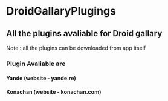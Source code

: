 # DroidGallaryPlugings

## All the plugins avaliable for Droid gallary

Note : all the plugins can be downloaded from app itself

### Plugin Avaliable are 

#### Yande (website - yande.re)
#### Konachan (website - konachan.com)
